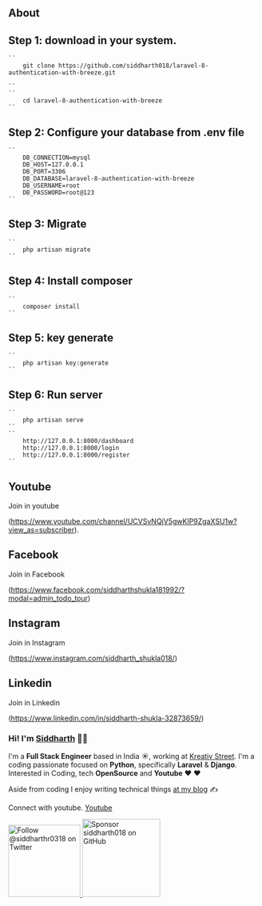## About
<h2>Step 1: download in your system.</h2>  

    ``
        git clone https://github.com/siddharth018/laravel-8-authentication-with-breeze.git

    ``
    ``
        cd laravel-8-authentication-with-breeze
    ``

<h2>Step 2: Configure your database from .env file</h2> 

    ``
        DB_CONNECTION=mysql
        DB_HOST=127.0.0.1
        DB_PORT=3306
        DB_DATABASE=laravel-8-authentication-with-breeze
        DB_USERNAME=root
        DB_PASSWORD=root@123
    ``
<h2>Step 3: Migrate</h2> 

    ``
        php artisan migrate
    ``


<h2>Step 4: Install composer</h2> 

    ``
        composer install
    ``

<h2>Step 5: key generate</h2> 

    ``
        php artisan key:generate
    ``
<h2>Step 6: Run server</h2>  

    ``
        php artisan serve
    ``
    ``
        http://127.0.0.1:8000/dashboard
        http://127.0.0.1:8000/login
        http://127.0.0.1:8000/register 
    ``

## Youtube
Join in youtube

(https://www.youtube.com/channel/UCVSvNQjV5gwKIP9ZgaXSU1w?view_as=subscriber).

## Facebook
Join in Facebook

(https://www.facebook.com/siddharthshukla181992/?modal=admin_todo_tour)

## Instagram
Join in Instagram

(https://www.instagram.com/siddharth_shukla018/)

## Linkedin
Join in Linkedin

(https://www.linkedin.com/in/siddharth-shukla-32873659/)

### Hi! I'm [Siddharth](https://realprogrammer.in/) 👋🏼

I'm a **Full Stack Engineer** based in India ☀️, working at [Kreativ Street](https://kreativstreet.com/). I'm a coding passionate focused on **Python**, specifically **Laravel** & **Django**. Interested in Coding, tech **OpenSource** and **Youtube** ❤️ ❤️

Aside from coding I enjoy writing technical things [at my blog](https://realprogrammer.in) ✍️

Connect with youtube. [Youtube](https://www.youtube.com/channel/UCVSvNQjV5gwKIP9ZgaXSU1w?view_as=subscriber)

<p>
  <a href="https://twitter.com/intent/follow?screen_name=siddharthr0318">
    <img src="https://user-images.githubusercontent.com/7629661/87821427-202e0280-c870-11ea-9e38-8c7c74856753.png" width="144" alt="Follow @siddharthr0318 on Twitter" title="Follow @siddharthr0318 on Twitter">
  </a>

  <a href="https://github.com/sponsors/siddharth018">
    <img src="https://user-images.githubusercontent.com/7629661/87821425-1f956c00-c870-11ea-9871-a76f99739501.png" width="156" alt="Sponsor siddharth018 on GitHub" title="Sponsor siddharth018 on GitHub">
  </a>
</p>
